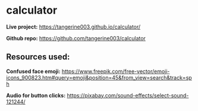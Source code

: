# calculator

**Live project:** https://tangerine003.github.io/calculator/

**Github repo:** https://github.com/tangerine003/calculator


## Resources used:

**Confused face emoji:** https://www.freepik.com/free-vector/emoji-icons_900823.htm#query=emoji&position=45&from_view=search&track=sph

**Audio for button clicks:** https://pixabay.com/sound-effects/select-sound-121244/
